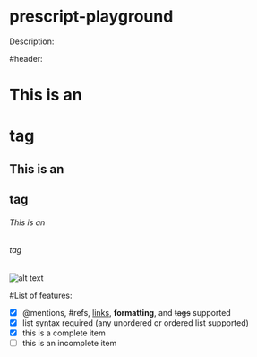 # prescript-playground
Description:

#header:
# This is an <h1> tag
## This is an <h2> tag
###### This is an <h6> tag

![alt text](Pictures/hone.JPG)



#List of features:

- [x] @mentions, #refs, [links](), **formatting**, and <del>tags</del> supported
- [x] list syntax required (any unordered or ordered list supported)
- [x] this is a complete item
- [ ] this is an incomplete item
